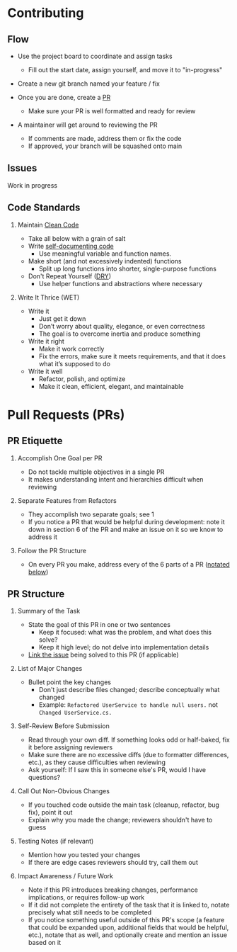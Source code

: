 # Contributing

## Flow

-   Use the project board to coordinate and assign tasks
    -   Fill out the start date, assign yourself, and move it to "in-progress"
-   Create a new git branch named your feature / fix
-   Once you are done, create a [PR](#pull-requests-prs)
    -   Make sure your PR is well formatted and ready for review
-   A maintainer will get around to reviewing the PR

    -   If comments are made, address them or fix the code
    -   If approved, your branch will be squashed onto main

## Issues

Work in progress

## Code Standards

1. Maintain [Clean Code](https://github.com/Gatjuat-Wicteat-Riek/clean-code-book)

    - Take all below with a grain of salt
    - Write [self-documenting code](https://en.wikipedia.org/wiki/Self-documenting_code)
        - Use meaningful variable and function names.
    - Make short (and not excessively indented) functions
        - Split up long functions into shorter, single-purpose functions
    - Don't Repeat Yourself ([DRY](https://en.wikipedia.org/wiki/Don%27t_repeat_yourself))
        - Use helper functions and abstractions where necessary

2. Write It Thrice (WET)

    - Write it
        - Just get it down
        - Don’t worry about quality, elegance, or even correctness
        - The goal is to overcome inertia and produce something
    - Write it right
        - Make it work correctly
        - Fix the errors, make sure it meets requirements, and that it does what it’s supposed to do
    - Write it well
        - Refactor, polish, and optimize
        - Make it clean, efficient, elegant, and maintainable

# Pull Requests (PRs)

## PR Etiquette

1. Accomplish One Goal per PR

    - Do not tackle multiple objectives in a single PR
    - It makes understanding intent and hierarchies difficult when reviewing

2. Separate Features from Refactors

    - They accomplish two separate goals; see 1
    - If you notice a PR that would be helpful during development: note it down in section 6 of the PR and make an issue on it so we know to address it

3. Follow the PR Structure

    - On every PR you make, address every of the 6 parts of a PR ([notated below](#pr-structure))

## PR Structure

1. Summary of the Task

    - State the goal of this PR in one or two sentences
        - Keep it focused: what was the problem, and what does this solve?
        - Keep it high level; do not delve into implementation details
    - [Link the issue](https://docs.github.com/en/issues/tracking-your-work-with-issues/using-issues/linking-a-pull-request-to-an-issue) being solved to this PR (if applicable)

2. List of Major Changes

    - Bullet point the key changes
        - Don't just describe files changed; describe conceptually what changed
        - Example: `Refactored UserService to handle null users.` not `Changed UserService.cs.`

3. Self-Review Before Submission

    - Read through your own diff.
      If something looks odd or half-baked, fix it before assigning reviewers
    - Make sure there are no excessive diffs (due to formatter differences, etc.), as they cause difficulties when reviewing
    - Ask yourself: If I saw this in someone else's PR, would I have questions?

4. Call Out Non-Obvious Changes

    - If you touched code outside the main task (cleanup, refactor, bug fix), point it out
    - Explain why you made the change; reviewers shouldn't have to guess

5. Testing Notes (if relevant)

    - Mention how you tested your changes
    - If there are edge cases reviewers should try, call them out

6. Impact Awareness / Future Work

    - Note if this PR introduces breaking changes, performance implications, or requires follow-up work
    - If it did not complete the entirety of the task that it is linked to, notate precisely what still needs to be completed
    - If you notice something useful outside of this PR's scope (a feature that could be expanded upon, additional fields that would be helpful, etc.), notate that as well, and optionally create and mention an issue based on it

